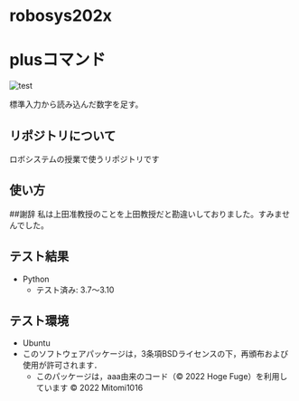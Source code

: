 # robosys202x
# plusコマンド
![test](https://github.com/Mitomi1016/robosys2022/actions/workflows/test.yml/badge.svg)

標準入力から読み込んだ数字を足す。

## リポジトリについて
ロボシステムの授業で使うリポジトリです

## 使い方

##謝辞
私は上田准教授のことを上田教授だと勘違いしておりました。すみませんでした。

## テスト結果
* Python
  * テスト済み: 3.7〜3.10

## テスト環境
* Ubuntu
* このソフトウェアパッケージは，3条項BSDライセンスの下，再頒布および使用が許可されます．
  * このパッケージは，aaa由来のコード（© 2022 Hoge Fuge）を利用しています
© 2022 Mitomi1016 


